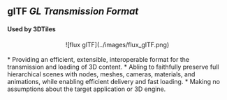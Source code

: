 ## glTF *GL Transmission Format*
#### Used by 3DTiles

<center>![flux glTF](../images/flux_glTF.png)</center>
<br/>
* Providing an efficient, extensible, interoperable format for the transmission and loading of 3D content.
* Abling to faithfully preserve full hierarchical scenes with nodes, meshes, cameras, materials, and animations, while enabling efficient delivery and fast loading.
* Making no assumptions about the target application or 3D engine.
